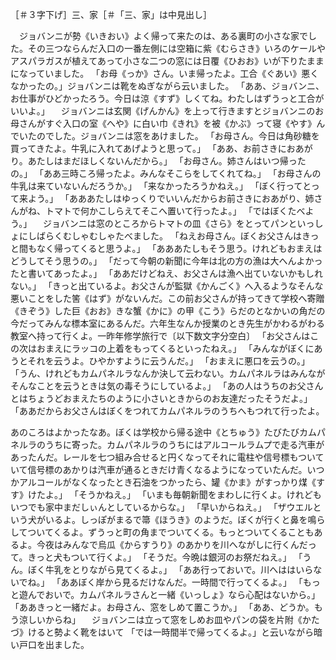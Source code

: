 ［＃３字下げ］三、家［＃「三、家」は中見出し］

　ジョバンニが勢《いきおい》よく帰って来たのは、ある裏町の小さな家でした。その三つならんだ入口の一番左側には空箱に紫《むらさき》いろのケールやアスパラガスが植えてあって小さな二つの窓には日覆《ひおお》いが下りたままになっていました。
「お母《っか》さん。いま帰ったよ。工合《ぐあい》悪くなかったの。」ジョバンニは靴をぬぎながら云いました。
「ああ、ジョバンニ、お仕事がひどかったろう。今日は涼《すず》しくてね。わたしはずうっと工合がいいよ。」
　ジョバンニは玄関《げんかん》を上って行きますとジョバンニのお母さんがすぐ入口の室《へや》に白い巾《きれ》を被《かぶ》って寝《やす》んでいたのでした。ジョバンニは窓をあけました。
「お母さん。今日は角砂糖を買ってきたよ。牛乳に入れてあげようと思って。」
「ああ、お前さきにおあがり。あたしはまだほしくないんだから。」
「お母さん。姉さんはいつ帰ったの。」
「ああ三時ころ帰ったよ。みんなそこらをしてくれてね。」
「お母さんの牛乳は来ていないんだろうか。」
「来なかったろうかねえ。」
「ぼく行ってとって来よう。」
「あああたしはゆっくりでいいんだからお前さきにおあがり、姉さんがね、トマトで何かこしらえてそこへ置いて行ったよ。」
「ではぼくたべよう。」
　ジョバンニは窓のところからトマトの皿《さら》をとってパンといっしょにしばらくむしゃむしゃたべました。
「ねえお母さん。ぼくお父さんはきっと間もなく帰ってくると思うよ。」
「あああたしもそう思う。けれどもおまえはどうしてそう思うの。」
「だって今朝の新聞に今年は北の方の漁は大へんよかったと書いてあったよ。」
「ああだけどねえ、お父さんは漁へ出ていないかもしれない。」
「きっと出ているよ。お父さんが監獄《かんごく》へ入るようなそんな悪いことをした筈《はず》がないんだ。この前お父さんが持ってきて学校へ寄贈《きぞう》した巨《おお》きな蟹《かに》の甲《こう》らだのとなかいの角だの今だってみんな標本室にあるんだ。六年生なんか授業のとき先生がかわるがわる教室へ持って行くよ。一昨年修学旅行で〔以下数文字分空白〕
「お父さんはこの次はおまえにラッコの上着をもってくるといったねえ。」
「みんながぼくにあうとそれを云うよ。ひやかすように云うんだ。」
「おまえに悪口を云うの。」
「うん、けれどもカムパネルラなんか決して云わない。カムパネルラはみんながそんなことを云うときは気の毒そうにしているよ。」
「あの人はうちのお父さんとはちょうどおまえたちのように小さいときからのお友達だったそうだよ。」
「ああだからお父さんはぼくをつれてカムパネルラのうちへもつれて行ったよ。

あのころはよかったなあ。ぼくは学校から帰る途中《とちゅう》たびたびカムパネルラのうちに寄った。カムパネルラのうちにはアルコールラムプで走る汽車があったんだ。レールを七つ組み合せると円くなってそれに電柱や信号標もついていて信号標のあかりは汽車が通るときだけ青くなるようになっていたんだ。いつかアルコールがなくなったとき石油をつかったら、罐《かま》がすっかり煤《すす》けたよ。」
「そうかねえ。」
「いまも毎朝新聞をまわしに行くよ。けれどもいつでも家中まだしぃんとしているからな。」
「早いからねえ。」
「ザウエルという犬がいるよ。しっぽがまるで箒《ほうき》のようだ。ぼくが行くと鼻を鳴らしてついてくるよ。ずうっと町の角までついてくる。もっとついてくることもあるよ。今夜はみんなで烏瓜《からすうり》のあかりを川へながしに行くんだって。きっと犬もついて行くよ。」
「そうだ。今晩は銀河のお祭だねえ。」
「うん。ぼく牛乳をとりながら見てくるよ。」
「ああ行っておいで。川へははいらないでね。」
「ああぼく岸から見るだけなんだ。一時間で行ってくるよ。」
「もっと遊んでおいで。カムパネルラさんと一緒《いっしょ》なら心配はないから。」
「ああきっと一緒だよ。お母さん、窓をしめて置こうか。」
「ああ、どうか。もう涼しいからね」
　ジョバンニは立って窓をしめお皿やパンの袋を片附《かたづ》けると勢よく靴をはいて
「では一時間半で帰ってくるよ。」と云いながら暗い戸口を出ました。
